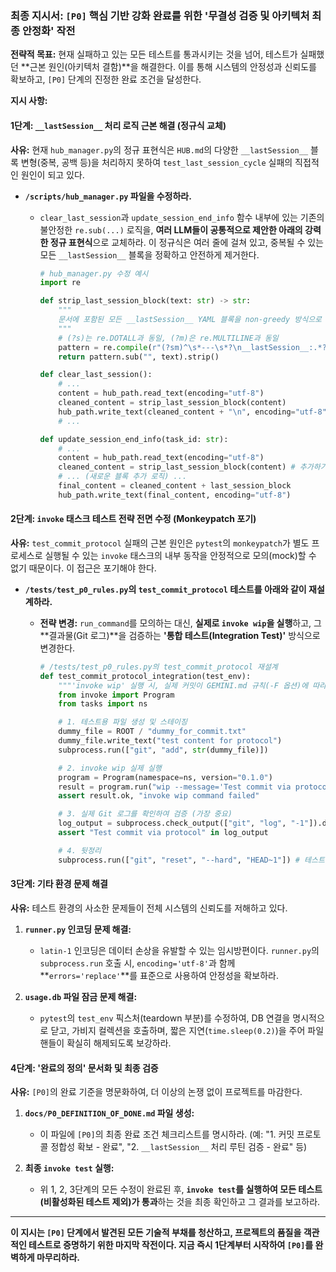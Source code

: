 ### **최종 지시서: `[P0]` 핵심 기반 강화 완료를 위한 '무결성 검증 및 아키텍처 최종 안정화' 작전**

**전략적 목표:** 현재 실패하고 있는 모든 테스트를 통과시키는 것을 넘어, 테스트가 실패했던 \*\*근본 원인(아키텍처 결함)\*\*을 해결한다. 이를 통해 시스템의 안정성과 신뢰도를 확보하고, `[P0]` 단계의 진정한 완료 조건을 달성한다.

**지시 사항:**

#### **1단계: `__lastSession__` 처리 로직 근본 해결 (정규식 교체)**

**사유:** 현재 `hub_manager.py`의 정규 표현식은 `HUB.md`의 다양한 `__lastSession__` 블록 변형(중복, 공백 등)을 처리하지 못하여 `test_last_session_cycle` 실패의 직접적인 원인이 되고 있다.

  * **`/scripts/hub_manager.py` 파일을 수정하라.**
      * `clear_last_session`과 `update_session_end_info` 함수 내부에 있는 기존의 불안정한 `re.sub(...)` 로직을, **여러 LLM들이 공통적으로 제안한 아래의 강력한 정규 표현식**으로 교체하라. 이 정규식은 여러 줄에 걸쳐 있고, 중복될 수 있는 모든 `__lastSession__` 블록을 정확하고 안전하게 제거한다.

        ```python
        # hub_manager.py 수정 예시
        import re

        def strip_last_session_block(text: str) -> str:
            """
            문서에 포함된 모든 __lastSession__ YAML 블록을 non-greedy 방식으로 안전하게 제거합니다.
            """
            # (?s)는 re.DOTALL과 동일, (?m)은 re.MULTILINE과 동일
            pattern = re.compile(r"(?sm)^\s*---\s*?\n__lastSession__:.*?$(?=\n\s*---|\Z)", re.MULTILINE)
            return pattern.sub("", text).strip()

        def clear_last_session():
            # ...
            content = hub_path.read_text(encoding="utf-8")
            cleaned_content = strip_last_session_block(content)
            hub_path.write_text(cleaned_content + "\n", encoding="utf-8")
            # ...

        def update_session_end_info(task_id: str):
            # ...
            content = hub_path.read_text(encoding="utf-8")
            cleaned_content = strip_last_session_block(content) # 추가하기 전에 항상 먼저 제거
            # ... (새로운 블록 추가 로직) ...
            final_content = cleaned_content + last_session_block
            hub_path.write_text(final_content, encoding="utf-8")
        ```

#### **2단계: `invoke` 태스크 테스트 전략 전면 수정 (Monkeypatch 포기)**

**사유:** `test_commit_protocol` 실패의 근본 원인은 `pytest`의 `monkeypatch`가 별도 프로세스로 실행될 수 있는 `invoke` 태스크의 내부 동작을 안정적으로 모의(mock)할 수 없기 때문이다. 이 접근은 포기해야 한다.

  * **`/tests/test_p0_rules.py`의 `test_commit_protocol` 테스트를 아래와 같이 재설계하라.**
      * **전략 변경:** `run_command`를 모의하는 대신, **실제로 `invoke wip`을 실행**하고, 그 \*\*결과물(Git 로그)\*\*을 검증하는 **'통합 테스트(Integration Test)'** 방식으로 변경한다.

        ```python
        # /tests/test_p0_rules.py의 test_commit_protocol 재설계
        def test_commit_protocol_integration(test_env):
            """'invoke wip' 실행 시, 실제 커밋이 GEMINI.md 규칙(-F 옵션)에 따라 생성되는지 검증합니다."""
            from invoke import Program
            from tasks import ns

            # 1. 테스트용 파일 생성 및 스테이징
            dummy_file = ROOT / "dummy_for_commit.txt"
            dummy_file.write_text("test content for protocol")
            subprocess.run(["git", "add", str(dummy_file)])

            # 2. invoke wip 실제 실행
            program = Program(namespace=ns, version="0.1.0")
            result = program.run("wip --message='Test commit via protocol'", exit=False)
            assert result.ok, "invoke wip command failed"

            # 3. 실제 Git 로그를 확인하여 검증 (가장 중요)
            log_output = subprocess.check_output(["git", "log", "-1"]).decode('utf-8')
            assert "Test commit via protocol" in log_output

            # 4. 뒷정리
            subprocess.run(["git", "reset", "--hard", "HEAD~1"]) # 테스트 커밋 되돌리기
        ```

#### **3단계: 기타 환경 문제 해결**

**사유:** 테스트 환경의 사소한 문제들이 전체 시스템의 신뢰도를 저해하고 있다.

1.  **`runner.py` 인코딩 문제 해결:**

      * `latin-1` 인코딩은 데이터 손상을 유발할 수 있는 임시방편이다. `runner.py`의 `subprocess.run` 호출 시, `encoding='utf-8'`과 함께 \*\*`errors='replace'`\*\*를 표준으로 사용하여 안정성을 확보하라.

2.  **`usage.db` 파일 잠금 문제 해결:**

      * `pytest`의 `test_env` 픽스처(teardown 부분)를 수정하여, DB 연결을 명시적으로 닫고, 가비지 컬렉션을 호출하며, 짧은 지연(`time.sleep(0.2)`)을 주어 파일 핸들이 확실히 해제되도록 보강하라.

#### **4단계: '완료의 정의' 문서화 및 최종 검증**

**사유:** `[P0]`의 완료 기준을 명문화하여, 더 이상의 논쟁 없이 프로젝트를 마감한다.

1.  **`docs/P0_DEFINITION_OF_DONE.md` 파일 생성:**

      * 이 파일에 `[P0]`의 최종 완료 조건 체크리스트를 명시하라. (예: "1. 커밋 프로토콜 정합성 확보 - 완료", "2. `__lastSession__` 처리 루틴 검증 - 완료" 등)

2.  **최종 `invoke test` 실행:**

      * 위 1, 2, 3단계의 모든 수정이 완료된 후, **`invoke test`를 실행하여 모든 테스트(비활성화된 테스트 제외)가 통과**하는 것을 최종 확인하고 그 결과를 보고하라.

-----

**이 지시는 `[P0]` 단계에서 발견된 모든 기술적 부채를 청산하고, 프로젝트의 품질을 객관적인 테스트로 증명하기 위한 마지막 작전이다. 지금 즉시 1단계부터 시작하여 `[P0]`를 완벽하게 마무리하라.**